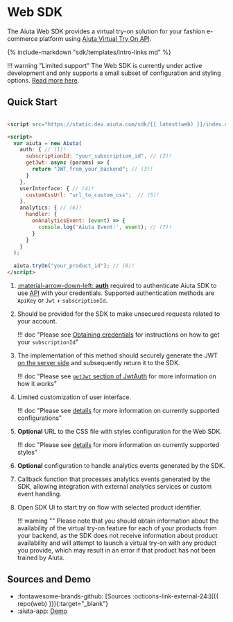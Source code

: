 # Web SDK

The Aiuta Web SDK provides a virtual try-on solution for your fashion e-commerce platform using [Aiuta Virtual Try On API](/api/try-on/index.md).

{% include-markdown "sdk/templates/intro-links.md" %}

!!! warning "Limited support"
    The Web SDK is currently under active development and only supports a small subset of configuration and styling options. [Read more here](/sdk/web/configuration/limited-support.md).

## Quick Start

```html

<script src="https://static.dev.aiuta.com/sdk/{{ latest(web) }}/index.umd.js"></script>

<script>
  var aiuta = new Aiuta(
    auth: { // (1)!
      subscriptionId: "your_subscription_id", // (2)!
      getJwt: async (params) => {
        return "JWT_from_your_backend"; // (3)!
      }
    },
    userInterface: { // (4)!
      customCssUrl: "url_to_custom_css";  // (5)!
    },
    analytics: { // (6)!
      handler: {
        onAnalyticsEvent: (event) => {
          console.log('Aiuta Event:', event); // (7)!
        }
      }
    }
  );
  
  aiuta.tryOn("your_product_id"); // (8)!
</script>
```

1. [:material-arrow-down-left: __auth__](/sdk/developer/configuration/auth.md) required to authenticate Aiuta SDK to use [API](/api/try-on/index.md) with your credentials. Supported authentication methods are `ApiKey` or `Jwt` + `subscriptionId`.

2. Should be provided for the SDK to make unsecured requests related to your account.

    !!! doc "Please see [Obtaining credentials](/api/getting-started.md#obtaining-credentials) for instructions on how to get your `subscriptionId`"

3. The implementation of this method should securely generate the JWT [on the server side](/api/server-side-auth-component.md) and subsequently return it to the SDK.

    !!! doc "Please see [`getJwt` section of JwtAuth](/sdk/developer/configuration/auth.md/#__tabbed_2_1) for more information on how it works"

4. Limited customization of user interface.

    !!! doc "Please see [details](/sdk/web/configuration/limited-support.md) for more information on currently supported configurations"

5. __Optional__ URL to the CSS file with styles configuration for the Web SDK.

    !!! doc "Please see [details](/sdk/web/configuration/custom-css.md) for more information on currently supported styles"

6. __Optional__ configuration to handle analytics events generated by the SDK.

7. Callback function that processes analytics events generated by the SDK, allowing integration with external analytics services or custom event handling. 

8. Open SDK UI to start try on flow with selected product identifier.

    !!! warning ""
        Please note that you should obtain information about the availability of the virtual try-on feature for each of your products from your backend, as the SDK does not receive information about product availability and will attempt to launch a virtual try-on with any product you provide, which may result in an error if that product has not been trained by Aiuta.

## Sources and Demo

<div class="grid cards" markdown>

- :fontawesome-brands-github: [Sources :octicons-link-external-24:]({{ repo(web) }}){:target="_blank"}
- :aiuta-app: [Demo](/sdk/web/demo.md)

</div>

